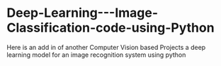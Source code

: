 # Deep-Learning---Image-Classification-code-using-Python
Here is an add in of another Computer Vision based Projects a deep learning model for an image recognition system using python
